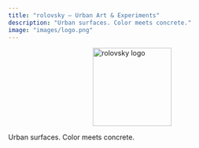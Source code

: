 ```yaml
---
title: "rolovsky – Urban Art & Experiments"
description: "Urban surfaces. Color meets concrete."
image: "images/logo.png"
---
```


<img src="/images/logo.png" alt="rolovsky logo" width="160" style="display:block; margin:auto;"/>

Urban surfaces. Color meets concrete.
